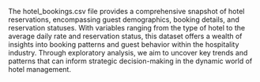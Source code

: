 The hotel_bookings.csv file provides a comprehensive snapshot of hotel reservations, encompassing guest demographics, booking details, and reservation statuses. With variables ranging from the type of hotel to the average daily rate and reservation status, this dataset offers a wealth of insights into booking patterns and guest behavior within the hospitality industry.
Through exploratory analysis, we aim to uncover key trends and patterns that can inform strategic decision-making in the dynamic world of hotel management.
